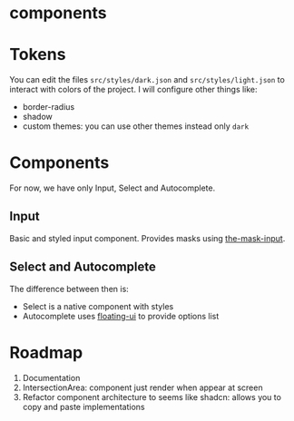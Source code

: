 # components

# Tokens

You can edit the files `src/styles/dark.json` and `src/styles/light.json` to interact with colors of the project. I will
configure other things like:

- border-radius
- shadow
- custom themes: you can use other themes instead only `dark`

# Components

For now, we have only Input, Select and Autocomplete.

## Input

Basic and styled input component. Provides masks using [the-mask-input](https://www.npmjs.com/package/the-mask-input).

## Select and Autocomplete

The difference between then is:

- Select is a native component with styles
- Autocomplete uses [floating-ui](https://floating-ui.com/) to provide options list

# Roadmap

1. Documentation
2. IntersectionArea: component just render when appear at screen
3. Refactor component architecture to seems like shadcn: allows you to copy and paste implementations
